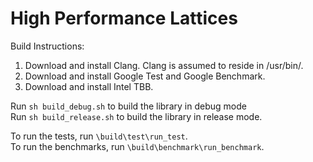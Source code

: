 # High Performance Lattices
Build Instructions:

1. Download and install Clang. Clang is assumed to reside in /usr/bin/.
2. Download and install Google Test and Google Benchmark.
3. Download and install Intel TBB.

Run `sh build_debug.sh` to build the library in debug mode<br />
Run `sh build_release.sh` to build the library in release mode.

To run the tests, run `\build\test\run_test`.<br />
To run the benchmarks, run `\build\benchmark\run_benchmark`.
